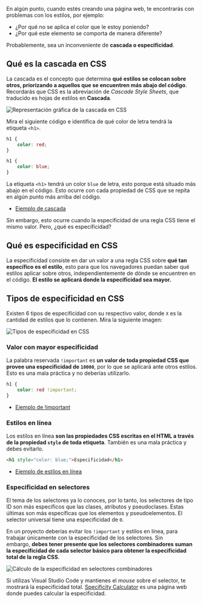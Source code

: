 En algún punto, cuando estés creando una página web, te encontrarás con problemas con los estilos, por ejemplo:

- ¿Por qué no se aplica el color que le estoy poniendo?
- ¿Por qué este elemento se comporta de manera diferente?

Probablemente, sea un inconveniente de **cascada o especificidad**.

## Qué es la cascada en CSS

La cascada es el concepto que determina **qué estilos se colocan sobre otros, priorizando a aquellos que se encuentren más abajo del código**. Recordarás que CSS es la abreviación de _Cascade Style Sheets_, que traducido es hojas de estilos en **Cascada**.

![Representación gráfica de la cascada en CSS](https://static.platzi.com/media/articlases/Images/frontend_developer16.png)

Mira el siguiente código e identifica de qué color de letra tendrá la etiqueta `<h1>`.

```css
h1 {
    color: red;
}

h1 {
    color: blue;
}
```

La etiqueta `<h1>` tendrá un color `blue` de letra, esto porque está situado más abajo en el código. Esto ocurre con cada propiedad de CSS que se repita en algún punto más arriba del código.

- [Ejemplo de cascada](https://codi.link/PGgxPkNhc2NhZGE8L2gxPg==%7CaDEgew0KICBjb2xvcjogcmVkOw0KfQ0KDQpoMSB7DQogIGNvbG9yOiBibHVlOw0KfQ==%7C)

Sin embargo, esto ocurre cuando la especificidad de una regla CSS tiene el mismo valor. Pero, ¿qué es especificidad?

## Qué es especificidad en CSS

La especificidad consiste en dar un valor a una regla CSS sobre **qué tan específico es el estilo**, esto para que los navegadores puedan saber qué estilos aplicar sobre otros, independientemente de dónde se encuentren en el código. **El estilo se aplicará donde la especificidad sea mayor.**

## Tipos de especificidad en CSS

Existen 6 tipos de especificidad con su respectivo valor, donde `X` es la cantidad de estilos que lo contienen. Mira la siguiente imagen:

![Tipos de especificidad en CSS](https://static.platzi.com/media/user_upload/especificidad-a630e9d4-545b-4ac1-9fb3-0e443ea066ea.jpg)

### Valor con mayor especificidad

La palabra reservada `!important` es **un valor de toda propiedad CSS que provee una especificidad de `10000`**, por lo que se aplicará ante otros estilos. Esto es una mala práctica y no deberías utilizarlo.

```css
h1 {
    color: red !important;
}
```

- [Ejemplo de !important](https://codi.link/PGgxPkVzcGVjaWZpY2lkYWQ8L2gxPg0K%7CaDEgew0KICBjb2xvcjogcmVkOw0KfQ0KDQpoMSB7DQogIGNvbG9yOiBncmVlbiAhaW1wb3J0YW50Ow0KfQ0KDQpoMSB7DQogIGNvbG9yOiBibHVlOw0KfQ0KDQpoMSB7DQogIGNvbG9yOiBwYXBheWF3aGlwOw0KfQ0K%7C)

### Estilos en línea

Los estilos en línea **son las propiedades CSS escritas en el HTML a través de la propiedad `style` de toda etiqueta**. También es una mala práctica y debes evitarlo.

```html
<h1 style="color: blue;">Especificidad</h1>
```

- [Ejemplo de estilos en línea](https://codi.link/PGgxIHN0eWxlPSJjb2xvcjogYmx1ZTsiPkVzcGVjaWZpY2lkYWQ8L2gxPg0K%7CaDEgew0KICBjb2xvcjogcmVkOw0KfQ0KDQpoMSB7DQogIGNvbG9yOiBncmVlbjsNCn0NCg0K%7C)

### Especificidad en selectores

El tema de los selectores ya lo conoces, por lo tanto, los selectores de tipo ID son más específicos que las clases, atributos y pseudoclases. Estas últimas son más específicas que los elementos y pseudoelementos. El selector universal tiene una especificidad de `0`.

En un proyecto deberías evitar los `!important` y estilos en línea, para trabajar únicamente con la especificidad de los selectores. Sin embargo, **debes tener presente que los selectores combinadores suman la especificidad de cada selector básico para obtener la especificidad total de la regla CSS**.

![Cálculo de la especificidad en selectores combinadores](https://static.platzi.com/media/articlases/Images/frontend_developer18.png)

Si utilizas Visual Studio Code y mantienes el _mouse_ sobre el selector, te mostrará la especificidad total. [Specificity Calculator](https://specificity.keegan.st/) es una página web donde puedes calcular la especificidad.

